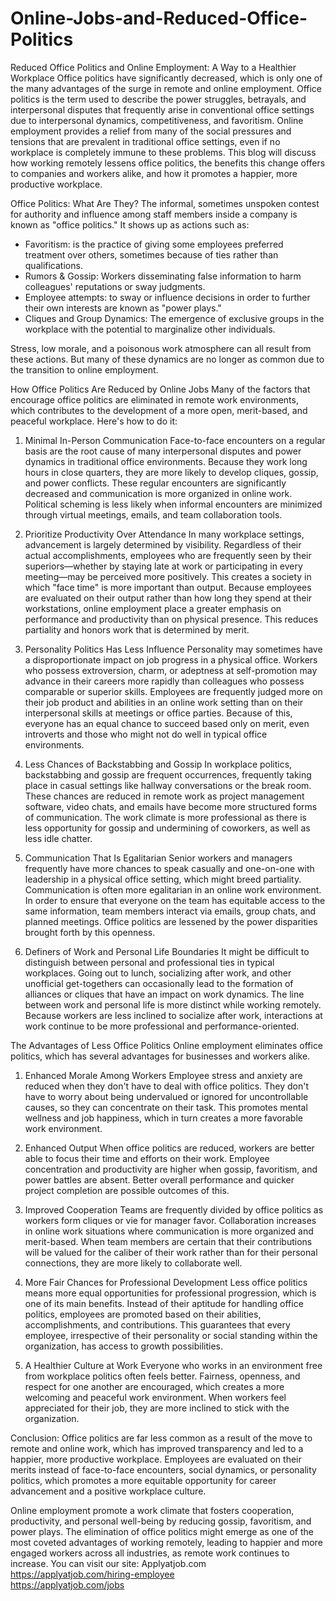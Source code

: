 # Online-Jobs-and-Reduced-Office-Politics
Reduced Office Politics and Online Employment: A Way to a Healthier Workplace
Office politics have significantly decreased, which is only one of the many advantages of the surge in remote and online employment. Office politics is the term used to describe the power struggles, betrayals, and interpersonal disputes that frequently arise in conventional office settings due to interpersonal dynamics, competitiveness, and favoritism. Online employment provides a relief from many of the social pressures and tensions that are prevalent in traditional office settings, even if no workplace is completely immune to these problems. This blog will discuss how working remotely lessens office politics, the benefits this change offers to companies and workers alike, and how it promotes a happier, more productive workplace.

Office Politics: What Are They?
The informal, sometimes unspoken contest for authority and influence among staff members inside a company is known as "office politics." It shows up as actions such as:

- Favoritism: is the practice of giving some employees preferred treatment over others, sometimes because of ties rather than qualifications.
- Rumors & Gossip: Workers disseminating false information to harm colleagues' reputations or sway judgments.
- Employee attempts: to sway or influence decisions in order to further their own interests are known as "power plays."
- Cliques and Group Dynamics: The emergence of exclusive groups in the workplace with the potential to marginalize other individuals.

Stress, low morale, and a poisonous work atmosphere can all result from these actions. But many of these dynamics are no longer as common due to the transition to online employment.

How Office Politics Are Reduced by Online Jobs
Many of the factors that encourage office politics are eliminated in remote work environments, which contributes to the development of a more open, merit-based, and peaceful workplace. Here's how to do it:

1. Minimal In-Person Communication
Face-to-face encounters on a regular basis are the root cause of many interpersonal disputes and power dynamics in traditional office environments. Because they work long hours in close quarters, they are more likely to develop cliques, gossip, and power conflicts. These regular encounters are significantly decreased and communication is more organized in online work. Political scheming is less likely when informal encounters are minimized through virtual meetings, emails, and team collaboration tools.

2. Prioritize Productivity Over Attendance
In many workplace settings, advancement is largely determined by visibility. Regardless of their actual accomplishments, employees who are frequently seen by their superiors—whether by staying late at work or participating in every meeting—may be perceived more positively. This creates a society in which "face time" is more important than output. Because employees are evaluated on their output rather than how long they spend at their workstations, online employment place a greater emphasis on performance and productivity than on physical presence. This reduces partiality and honors work that is determined by merit.

3. Personality Politics Has Less Influence
Personality may sometimes have a disproportionate impact on job progress in a physical office. Workers who possess extroversion, charm, or adeptness at self-promotion may advance in their careers more rapidly than colleagues who possess comparable or superior skills. Employees are frequently judged more on their job product and abilities in an online work setting than on their interpersonal skills at meetings or office parties. Because of this, everyone has an equal chance to succeed based only on merit, even introverts and those who might not do well in typical office environments.

4. Less Chances of Backstabbing and Gossip
In workplace politics, backstabbing and gossip are frequent occurrences, frequently taking place in casual settings like hallway conversations or the break room. These chances are reduced in remote work as project management software, video chats, and emails have become more structured forms of communication. The work climate is more professional as there is less opportunity for gossip and undermining of coworkers, as well as less idle chatter.

5. Communication That Is Egalitarian
Senior workers and managers frequently have more chances to speak casually and one-on-one with leadership in a physical office setting, which might breed partiality. Communication is often more egalitarian in an online work environment. In order to ensure that everyone on the team has equitable access to the same information, team members interact via emails, group chats, and planned meetings. Office politics are lessened by the power disparities brought forth by this openness.

6. Definers of Work and Personal Life Boundaries
It might be difficult to distinguish between personal and professional ties in typical workplaces. Going out to lunch, socializing after work, and other unofficial get-togethers can occasionally lead to the formation of alliances or cliques that have an impact on work dynamics. The line between work and personal life is more distinct while working remotely. Because workers are less inclined to socialize after work, interactions at work continue to be more professional and performance-oriented.

The Advantages of Less Office Politics
Online employment eliminates office politics, which has several advantages for businesses and workers alike.

1. Enhanced Morale Among Workers
Employee stress and anxiety are reduced when they don't have to deal with office politics. They don't have to worry about being undervalued or ignored for uncontrollable causes, so they can concentrate on their task. This promotes mental wellness and job happiness, which in turn creates a more favorable work environment.

2. Enhanced Output
When office politics are reduced, workers are better able to focus their time and efforts on their work. Employee concentration and productivity are higher when gossip, favoritism, and power battles are absent. Better overall performance and quicker project completion are possible outcomes of this.

3. Improved Cooperation
Teams are frequently divided by office politics as workers form cliques or vie for manager favor. Collaboration increases in online work situations where communication is more organized and merit-based. When team members are certain that their contributions will be valued for the caliber of their work rather than for their personal connections, they are more likely to collaborate well.

4. More Fair Chances for Professional Development
Less office politics means more equal opportunities for professional progression, which is one of its main benefits. Instead of their aptitude for handling office politics, employees are promoted based on their abilities, accomplishments, and contributions. This guarantees that every employee, irrespective of their personality or social standing within the organization, has access to growth possibilities.

5. A Healthier Culture at Work
Everyone who works in an environment free from workplace politics often feels better. Fairness, openness, and respect for one another are encouraged, which creates a more welcoming and peaceful work environment. When workers feel appreciated for their job, they are more inclined to stick with the organization.

Conclusion:
Office politics are far less common as a result of the move to remote and online work, which has improved transparency and led to a happier, more productive workplace. Employees are evaluated on their merits instead of face-to-face encounters, social dynamics, or personality politics, which promotes a more equitable opportunity for career advancement and a positive workplace culture.

Online employment promote a work climate that fosters cooperation, productivity, and personal well-being by reducing gossip, favoritism, and power plays. The elimination of office politics might emerge as one of the most coveted advantages of working remotely, leading to happier and more engaged workers across all industries, as remote work continues to increase.
You can visit our site: Applyatjob.com<br>
 https://applyatjob.com/hiring-employee<br>
https://applyatjob.com/jobs
